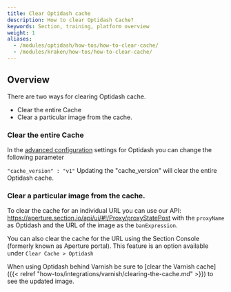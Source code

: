 ```yaml
---
title: Clear Optidash cache
description: How to clear Optidash Cache?
keywords: Section, training, platform overview
weight: 1
aliases:
  - /modules/optidash/how-tos/how-to-clear-cache/
  - /modules/kraken/how-tos/how-to-clear-cache/
---
```



## Overview

There are two ways for clearing Optidash cache.

- Clear the entire Cache
- Clear a particular image from the cache.

### Clear the entire Cache

In the [advanced configuration](/docs/modules/optidash/how-tos/optidash-advanced-config/) settings for Optidash you can change the following parameter

`"cache_version" : "v1"`
Updating the "cache_version" will clear the entire Optidash cache.

### Clear a particular image from the cache.

To clear the cache for an individual URL you can use our API: https://aperture.section.io/api/ui/#!/Proxy/proxyStatePost with the `proxyName` as Optidash and the URL of the image as the `banExpression`.

You can also clear the cache for the URL using the Section Console (formerly known as Aperture portal). This feature is an option available under `Clear Cache > Optidash`

When using Optidash behind Varnish be sure to [clear the Varnish cache]({{< relref "how-tos/integrations/varnish/clearing-the-cache.md" >}})  to see the updated image.

